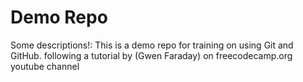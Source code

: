 # Demo Repo

Some descriptions!:
This is a demo repo for training on using Git and GitHub. following a tutorial by (Gwen Faraday) on freecodecamp.org
youtube channel
